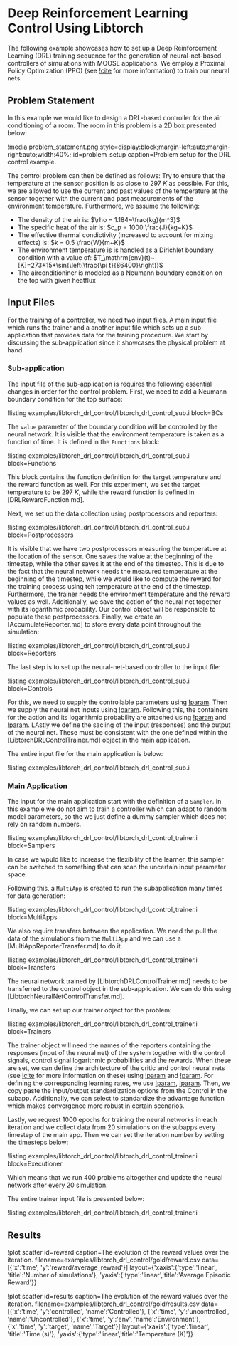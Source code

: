 # Deep Reinforcement Learning Control Using Libtorch

The following example showcases how to set up a Deep Reinforcement Learning (DRL)
training sequence for the generation of neural-net-based controllers of simulations
with MOOSE applications. We employ a Proximal Policy Optimization (PPO) 
(see [!cite](schulman2017proximal) for more information) to train our neural nets.

## Problem Statement

In this example we would like to design a DRL-based controller for the air conditioning of a
room. The room in this problem is a 2D box presented below:

!media problem_statement.png style=display:block;margin-left:auto;margin-right:auto;width:40%; 
       id=problem_setup caption=Problem setup for the DRL control example.

The control problem can then be defined as follows: Try to ensure that the temperature at the
sensor position is as close to $297~K$ as possible. For this, we are allowed to use
the current and past values of the temperature at the sensor together with the current and past measurements
of the environment temperature. Furthermore, we assume the following:

- The density of the air is: $\rho = 1.184~\frac{kg}{m^3}$
- The specific heat of the air is: $c_p = 1000 \frac{J}{kg~K}$
- The effective thermal condictivity (increased to account for mixing effects) is: $k = 0.5 \frac{W}{m~K}$
- The environment temperature is is handled as a Dirichlet boundary condition with a value of:
  $T_\mathrm{env}(t)~[K]=273+15*\sin{\left(\frac{\pi t}{86400}\right)}$
- The airconditioniner is modeled as a Neumann boundary condition on the top with given heatflux

## Input Files

For the training of a controller, we need two input files. A main input file which runs the
trainer and a another input file which sets up a sub-application that provides data for the
training procedure. We start by discussing the sub-application since it showcases the
physical problem at hand.

### Sub-application

The input file of the sub-application is requires the following essential changes in order for
the control problem. First, we need to add a Neumann boundary condition for the top surface:

!listing examples/libtorch_drl_control/libtorch_drl_control_sub.i block=BCs

The `value` parameter of the boundary condition will be controlled by the neural network.
It is visible that the environment temperature is taken as a function of time. It is defined in the
`Functions` block:

!listing examples/libtorch_drl_control/libtorch_drl_control_sub.i block=Functions

This block contains the function definition for the target temperature and the reward function as well.
For this experiment, we set the target temperature to be $297~K$, while the reward function
is defined in [DRLRewardFunction.md].

Next, we set up the data collection using postprocessors and reporters:

!listing examples/libtorch_drl_control/libtorch_drl_control_sub.i block=Postprocessors

It is visible that we have two postprocessors measuring the temperature at the location of the sensor.
One saves the value at the beginning of the timestep, while the other saves it at the end of the
timestep. This is due to the fact that the neural network needs the measured temperature at the
beginning of the timestep, while we would like to compute the reward for the training process
using teh temperature at the end of the timestep. Furthermore, the trainer needs the environment temperature
and the reward values as well. Additionally, we save the action of the neural net together with its
logarithmic probability. Our control object will be responsible to populate these postprocessors.
Finally, we create an [AccumulateReporter.md] to store every data point throughout the simulation:

!listing examples/libtorch_drl_control/libtorch_drl_control_sub.i block=Reporters

The last step is to set up the neural-net-based controller to the input file:

!listing examples/libtorch_drl_control/libtorch_drl_control_sub.i block=Controls

For this, we need to supply the controllable parameters using [!param](/Controls/LibtorchDRLControl/parameters).
Then we supply the neural net inputs using [!param](/Controls/LibtorchDRLControl/responses).
Following this, the containers for the action and its logarithmic probability are attached using
[!param](/Controls/LibtorchDRLControl/action_postprocessors) and [!param](/Controls/LibtorchDRLControl/log_probability_postprocessors). LAstly we define the sacling of the input (responses) and the output
of the neural net. These must be consistent with the one defined within the [LibtorchDRLControlTrainer.md]
object in the main application.

The entire input file for the main application is below:

!listing examples/libtorch_drl_control/libtorch_drl_control_sub.i

### Main Application

The input for the main application start with the definition of a `Sampler`. In this example we
do not aim to train a controller which can adapt to random model parameters, so the we just
define a dummy sampler which does not rely on random numbers.

!listing examples/libtorch_drl_control/libtorch_drl_control_trainer.i block=Samplers

In case we wpuld like to increase the
flexibility of the learner, this sampler can be switched to something that can scan the
uncertain input parameter space.

Following this, a `MultiApp` is created to run the subapplication many times for data generation:

!listing examples/libtorch_drl_control/libtorch_drl_control_trainer.i block=MultiApps

We also require transfers between the application. We need the pull the data of the
simulations from the `MultiApp` and we can use a [MultiAppReporterTransfer.md] to do it.

!listing examples/libtorch_drl_control/libtorch_drl_control_trainer.i block=Transfers

The neural network trained by [LibtorchDRLControlTrainer.md] needs to be transferred to the
control object in the sub-application. We can do this using [LibtorchNeuralNetControlTransfer.md].

Finally, we can set up our trainer object for the problem:

!listing examples/libtorch_drl_control/libtorch_drl_control_trainer.i block=Trainers

The trainer object will need the names of the reporters containing the responses (input of the neural net)
of the system together with the control signals, control signal logarithmic probabilities and the rewards.
When these are set, we can define the architecture of the critic and control neural nets 
(see [!cite](schulman2017proximal) for more information on these) using 
[!param](/Trainers/LibtorchDRLControlTrainer/num_critic_neurons_per_layer) and 
[!param](/Trainers/LibtorchDRLControlTrainer/num_control_neurons_per_layer).
For defining the corresponding learning rates, we use 
[!param](/Trainers/LibtorchDRLControlTrainer/critic_learning_rate),
[!param](/Trainers/LibtorchDRLControlTrainer/control_learning_rate).
Then, we copy paste the input/output standardization options from the Control in the subapp.
Additionally, we can select to standardize the advantage function which makes 
convergence more robust in certain scenarios. 

Lastly, we request 1000 epochs for training the neural networks in each iteration and 
we collect data from 20 simulations on the subapps every timestep of the main app. 
Then we can set the iteration number by setting the timesteps below:

!listing examples/libtorch_drl_control/libtorch_drl_control_trainer.i block=Executioner

Which means that we run 400 problems altogether and update the neural network after 
every 20 simulation.

The entire trainer input file is presented below:

!listing examples/libtorch_drl_control/libtorch_drl_control_trainer.i

## Results

!plot scatter
  id=reward caption=The evolution of the reward values over the iteration.
  filename=examples/libtorch_drl_control/gold/reward.csv
  data=[{'x':'time', 'y':'reward/average_reward'}]
  layout={'xaxis':{'type':'linear', 'title':'Number of simulations'},
          'yaxis':{'type':'linear','title':'Average Episodic Reward'}}

!plot scatter
  id=results caption=The evolution of the reward values over the iteration.
  filename=examples/libtorch_drl_control/gold/results.csv
  data=[{'x':'time', 'y':'controlled', 'name':'Controlled'}, 
        {'x':'time', 'y':'uncontrolled', 'name':'Uncontrolled'}, 
        {'x':'time', 'y':'env', 'name':'Environment'}, 
        {'x':'time', 'y':'target', 'name':'Target'}]
  layout={'xaxis':{'type':'linear', 'title':'Time (s)'},
          'yaxis':{'type':'linear','title':'Temperature (K)'}}

